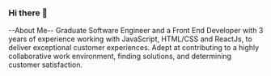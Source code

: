 ### Hi there 👋

--About Me--
Graduate Software Engineer and a Front End Developer with 3 years of experience working with JavaScript, HTML/CSS and
ReactJs, to deliver exceptional customer experiences. Adept at contributing to a highly
collaborative work environment, finding solutions, and determining customer satisfaction.





